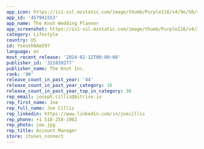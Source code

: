 ```yaml
---
app_icon: https://is1-ssl.mzstatic.com/image/thumb/Purple116/v4/9e/50/4c/9e504c73-19be-83fb-c40a-b2b64ad7dc2f/AppIcon-0-1x_U007epad-0-85-220.png/1024x1024bb.png
app_id: '457941553'
app_name: The Knot Wedding Planner
app_screenshot: https://is1-ssl.mzstatic.com/image/thumb/Purple116/v4/3b/de/98/3bde981e-4490-1070-701e-903ab2cf5201/897bf27b-00df-4bc6-a9ba-442f7583d23c_TK_AppStore_iPhone6.5_01-1.png/1284x2778bb.png
category: Lifestyle
country: US
id: Yseush8AmI97
language: en
most_recent_release: '2024-02-12T00:00:00'
publisher_id: '321839277'
publisher_name: The Knot Inc.
rank: '90'
release_count_in_past_year: '44'
release_count_in_past_year_category: 16
release_count_in_past_year_top_in_category: 36
rep_email: joseph.cillis@bitrise.io
rep_first_name: Joe
rep_full_name: Joe Cillis
rep_linkedin: https://www.linkedin.com/in/joecillis
rep_phone: +1 518-258-1902
rep_photo: joe.jpg
rep_title: Account Manager
store: itunes_connect
---
```

